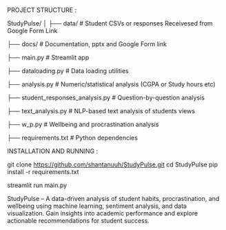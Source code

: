 PROJECT STRUCTURE : 

StudyPulse/
│
├── data/                  # Student CSVs or responses Receivesed from Google Form Link

├── docs/                  # Documentation, pptx and Google Form link

├── main.py                # Streamlit app

├── dataloading.py         # Data loading utilities

├── analysis.py            # Numeric/statistical analysis (CGPA or Study hours etc) 

├── student_responses_analysis.py  # Question-by-question analysis

├── text_analysis.py       # NLP-based text analysis of students views

├── w_p.py                 # Wellbeing and procrastination analysis

├── requirements.txt       # Python dependencies



INSTALLATION AND RUNNING :

git clone https://github.com/shantanuuh/StudyPulse.git
cd StudyPulse
pip install -r requirements.txt

streamlit run main.py

StudyPulse – A data-driven analysis of student habits, procrastination, and wellbeing using machine learning, sentiment analysis, and data visualization. Gain insights into academic performance and explore actionable recommendations for student success.